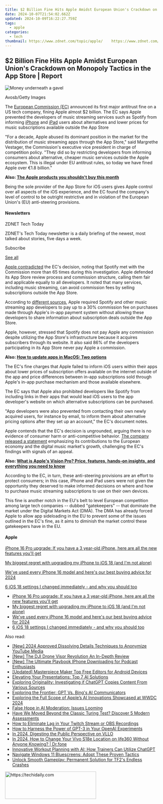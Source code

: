 ```yaml
---
title: $2 Billion Fine Hits Apple Amidst European Union's Crackdown on Monopoly Tactics in the App Store | Report by ZDNET
date: 2024-10-07T21:54:02.662Z
updated: 2024-10-09T16:22:27.759Z
tags:
  - apple
categories:
  - tech
thumbnail: https://www.zdnet.com/topic/apple/    https://www.zdnet.com/a/img/resize/70bb900dfe0f1c3cc99dfce7510799a75bb3f995/2024/03/04/e3d27666-d29e-4645-a6d7-96c1b13c132b/gettyimages-1138499981.jpg?width=170&height=96&fit=crop&auto=webp
---
```


## $2 Billion Fine Hits Apple Amidst European Union's Crackdown on Monopoly Tactics in the App Store | Report

![Money underneath a gavel](https://www.zdnet.com/a/img/resize/d2d417b0f2e04873dfe5ff41e10e13cfabbd9ee6/2024/03/04/e3d27666-d29e-4645-a6d7-96c1b13c132b/gettyimages-1138499981.jpg?auto=webp&width=1280)

Avosb/Getty Images

The [European Commission (EC)](https://ec.europa.eu/commission/presscorner/detail/en/IP%5F24%5F1161) announced its first major antitrust fine on a US tech company, fining Apple almost $2 billion. The EC says Apple prevented the developers of music streaming services such as Spotify from informing [iPhone](https://www.zdnet.com/article/best-iphone/) and [iPad](https://www.zdnet.com/article/best-ipad/) users about alternatives and lower prices for music subscriptions available outside the App Store

"For a decade, Apple abused its dominant position in the market for the distribution of music streaming apps through the App Store," said Margrethe Vestager, the Commission's executive vice president in charge of competition policy. "They did so by restricting developers from informing consumers about alternative, cheaper music services outside the Apple ecosystem. This is illegal under EU antitrust rules, so today we have fined Apple over €1.8 billion."

**Also: [The Apple products you shouldn't buy this month](https://www.zdnet.com/article/the-apple-products-you-shouldnt-buy-this-month/)**

Being the sole provider of the App Store for iOS users gives Apple control over all aspects of the iOS experience, and the EC found the company's level of control to be outright restrictive and in violation of the European Union's (EU) anti-steering provisions. 

#### Newsletters

ZDNET Tech Today

ZDNET's Tech Today newsletter is a daily briefing of the newest, most talked about stories, five days a week.

 Subscribe

[See all](https://www.zdnet.com/newsletters/)

[Apple contradicted](https://www.apple.com/newsroom/2024/03/the-app-store-spotify-and-europes-thriving-digital-music-market/) the EC's decision, noting that Spotify met with the Commission more than 65 times during this investigation. Apple defended its App Store review process and commission structure, calling them fair and applicable equally to all developers. It noted that many services, including music streaming, can avoid commission fees by selling subscriptions outside the App Store.

According to [different sources](https://www.cnn.com/2019/03/13/tech/spotify-apple-antitrust/index.html), Apple required Spotify and other music streaming app developers to pay up to a 30% commission fee on purchases made through Apple's in-app payment system without allowing these developers to share information about subscription deals outside the App Store. 

Apple, however, stressed that Spotify does not pay Apple any commission despite utilizing the App Store's infrastructure because it acquires subscribers through its website. It also said 86% of the developers participating in its App Store never pay Apple a commission.

**Also: [How to update apps in MacOS: Two options](https://www.zdnet.com/article/how-to-update-apps-in-macos-two-options/)**

The EC's fine charges that Apple failed to inform iOS users within their apps about lower prices of subscription offers available on the internet outside of the app and price differences between in-app subscriptions sold through Apple's in-app purchase mechanism and those available elsewhere.

The EC says that Apple also prohibited developers like Spotify from including links in their apps that would lead iOS users to the app developer's website on which alternative subscriptions can be purchased. 

"App developers were also prevented from contacting their own newly acquired users, for instance by email, to inform them about alternative pricing options after they set up an account," the EC's document notes. 

Apple contends that the EC's decision is ungrounded, arguing there is no evidence of consumer harm or anti-competitive behavior. [The company released a statement](https://www.apple.com/newsroom/2024/03/the-app-store-spotify-and-europes-thriving-digital-music-market/) emphasizing its contributions to the European economy and the digital music market's growth, challenging the EC's findings with signals of an appeal.

**Also: [What is Apple's Vision Pro? Price, features, hands-on insights, and everything you need to know](https://www.zdnet.com/article/what-is-apples-vision-pro-price-features-hands-on-insights-and-everything-you-need-to-know/)**

According to the EC, in turn, these anti-steering provisions are an effort to protect consumers; in this case, iPhone and iPad users were not given the opportunity they deserved to make informed decisions on where and how to purchase music streaming subscriptions to use on their own devices. 

This fine is another notch in the EU's belt to level European competition among large tech companies -- dubbed "gatekeepers" -- that dominate the market under the Digital Markets Act (DMA). The DMA has already forced Apple to allow app sideloading in the EU to prevent some of the issues outlined in the EC's fine, as it aims to diminish the market control these gatekeepers have in the EU.

#### Apple

[iPhone 16 Pro upgrade: If you have a 3 year-old iPhone, here are all the new features you'll get](https://www.zdnet.com/article/iphone-16-pro-and-pro-max-hands-on/ "iPhone 16 Pro upgrade: If you have a 3 year-old iPhone, here are all the new features you'll get")

[My biggest regret with upgrading my iPhone to iOS 18 (and I'm not alone)](https://www.zdnet.com/article/my-biggest-regret-with-upgrading-my-iphone-to-ios-18-and-im-not-alone/ "My biggest regret with upgrading my iPhone to iOS 18 (and I'm not alone)")

[We've used every iPhone 16 model and here's our best buying advice for 2024](https://www.zdnet.com/article/iphone-16-pro-max-buying-advice-2024/ "We've used every iPhone 16 model and here's our best buying advice for 2024")

[6 iOS 18 settings I changed immediately - and why you should too](https://www.zdnet.com/article/6-ios-18-settings-i-changed-immediately-and-why-you-should-too/ "6 iOS 18 settings I changed immediately - and why you should too")

* [iPhone 16 Pro upgrade: If you have a 3 year-old iPhone, here are all the new features you'll get](https://www.zdnet.com/article/iphone-16-pro-and-pro-max-hands-on/ "iPhone 16 Pro upgrade: If you have a 3 year-old iPhone, here are all the new features you'll get")
* [My biggest regret with upgrading my iPhone to iOS 18 (and I'm not alone)](https://www.zdnet.com/article/my-biggest-regret-with-upgrading-my-iphone-to-ios-18-and-im-not-alone/ "My biggest regret with upgrading my iPhone to iOS 18 (and I'm not alone)")
* [We've used every iPhone 16 model and here's our best buying advice for 2024](https://www.zdnet.com/article/iphone-16-pro-max-buying-advice-2024/ "We've used every iPhone 16 model and here's our best buying advice for 2024")
* [6 iOS 18 settings I changed immediately - and why you should too](https://www.zdnet.com/article/6-ios-18-settings-i-changed-immediately-and-why-you-should-too/ "6 iOS 18 settings I changed immediately - and why you should too")

<ins class="adsbygoogle"
     style="display:block"
     data-ad-format="autorelaxed"
     data-ad-client="ca-pub-7571918770474297"
     data-ad-slot="1223367746"></ins>

<ins class="adsbygoogle"
     style="display:block"
     data-ad-client="ca-pub-7571918770474297"
     data-ad-slot="8358498916"
     data-ad-format="auto"
     data-full-width-responsive="true"></ins>

<span class="atpl-alsoreadstyle">Also read:</span>
<div><ul>
<li><a href="https://facebook-video-share.techidaily.com/new-2024-approved-dissolving-details-techniques-to-anonymize-youtube-media/"><u>[New] 2024 Approved Dissolving Details Techniques to Anonymize YouTube Media</u></a></li>
<li><a href="https://some-guidance.techidaily.com/new-the-dji-drone-visor-revolution-an-in-depth-review/"><u>[New] The DJI Drone Visor Revolution An In-Depth Review</u></a></li>
<li><a href="https://some-guidance.techidaily.com/new-the-ultimate-playbook-iphone-downloading-for-podcast-enthusiasts/"><u>[New] The Ultimate Playbook IPhone Downloading for Podcast Enthusiasts</u></a></li>
<li><a href="https://eaxpv-info.techidaily.com/updated-masterpiece-maker-top-free-editors-for-android-devices/"><u>[Updated] Masterpiece Maker Top Free Editors for Android Devices</u></a></li>
<li><a href="https://tech-hub.techidaily.com/elevating-your-presentations-top-7-ai-solutions/"><u>Elevating Your Presentations: Top 7 AI Solutions</u></a></li>
<li><a href="https://tech-hub.techidaily.com/exploring-originality-investigating-if-chatgpt-copies-content-from-various-sources/"><u>Exploring Originality: Investigating if ChatGPT Copies Content From Various Sources</u></a></li>
<li><a href="https://tech-hub.techidaily.com/exploring-the-frontier-gpt-vs-bings-ai-communicators/"><u>Exploring the Frontier: GPT Vs. Bing's AI Communicators</u></a></li>
<li><a href="https://tech-hub.techidaily.com/exploring-the-full-scope-of-apples-ai-innovations-showcased-at-wwdc-2024/"><u>Exploring the Full Scope of Apple’s AI Innovations Showcased at WWDC 2024</u></a></li>
<li><a href="https://tech-hub.techidaily.com/false-hope-in-ai-moderation-issues-looming/"><u>False Hope in AI Moderation: Issues Looming</u></a></li>
<li><a href="https://tech-hub.techidaily.com/have-we-moved-beyond-the-classic-turing-test-discover-5-modern-assessments/"><u>Have We Moved Beyond the Classic Turing Test? Discover 5 Modern Assessments</u></a></li>
<li><a href="https://win-able.techidaily.com/how-to-eliminate-lag-in-your-twitch-stream-or-obs-recordings/"><u>How to Eliminate Lag in Your Twitch Stream or OBS Recordings</u></a></li>
<li><a href="https://tech-hub.techidaily.com/how-to-harness-the-power-of-gpt-3-in-your-openai-experiments/"><u>How to Harness the Power of GPT-3 in Your OpenAI Experiments</u></a></li>
<li><a href="https://fox-links.techidaily.com/in-2024-digesting-the-public-perspective-on-vllo/"><u>In 2024, Digesting the Public Perspective on VLLO</u></a></li>
<li><a href="https://location-social.techidaily.com/in-2024-how-to-change-your-vivo-s18e-location-on-life360-without-anyone-knowing-drfone-by-drfone-virtual-android/"><u>In 2024, How to Change Your Vivo S18e Location on life360 Without Anyone Knowing? | Dr.fone</u></a></li>
<li><a href="https://tech-hub.techidaily.com/innovative-workout-planning-with-ai-how-trainers-can-utilize-chatgpt/"><u>Innovative Workout Planning with AI: How Trainers Can Utilize ChatGPT</u></a></li>
<li><a href="https://win11.techidaily.com/navigate-windows-11-bluescreens-adopt-these-proven-tactics/"><u>Navigate Windows 11 Bluescreens: Adopt These Proven Tactics</u></a></li>
<li><a href="https://win-solutions.techidaily.com/unlock-smooth-gameplay-permanent-solution-for-tf2s-endless-crashes/"><u>Unlock Smooth Gameplay: Permanent Solution for TF2's Endless Crashes</u></a></li>
</ul></div>

<!-- affiliate ads begin -->
<a href="https://aligracehair.sjv.io/c/5597632/2115916/19272" target="_top" id="2115916">
  <img src="//a.impactradius-go.com/display-ad/19272-2115916" border="0" alt="https://techidaily.com" width="300" height="90"/>
</a>
<img height="0" width="0" src="https://aligracehair.sjv.io/i/5597632/2115916/19272" style="position:absolute;visibility:hidden;" border="0" />
<!-- affiliate ads end -->

